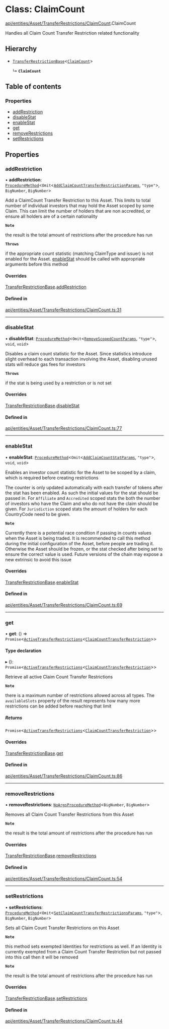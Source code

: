 # Class: ClaimCount

[api/entities/Asset/TransferRestrictions/ClaimCount](../wiki/api.entities.Asset.TransferRestrictions.ClaimCount).ClaimCount

Handles all Claim Count Transfer Restriction related functionality

## Hierarchy

- [`TransferRestrictionBase`](../wiki/api.entities.Asset.TransferRestrictions.TransferRestrictionBase.TransferRestrictionBase)<[`ClaimCount`](../wiki/types.TransferRestrictionType#claimcount)\>

  ↳ **`ClaimCount`**

## Table of contents

### Properties

- [addRestriction](../wiki/api.entities.Asset.TransferRestrictions.ClaimCount.ClaimCount#addrestriction)
- [disableStat](../wiki/api.entities.Asset.TransferRestrictions.ClaimCount.ClaimCount#disablestat)
- [enableStat](../wiki/api.entities.Asset.TransferRestrictions.ClaimCount.ClaimCount#enablestat)
- [get](../wiki/api.entities.Asset.TransferRestrictions.ClaimCount.ClaimCount#get)
- [removeRestrictions](../wiki/api.entities.Asset.TransferRestrictions.ClaimCount.ClaimCount#removerestrictions)
- [setRestrictions](../wiki/api.entities.Asset.TransferRestrictions.ClaimCount.ClaimCount#setrestrictions)

## Properties

### addRestriction

• **addRestriction**: [`ProcedureMethod`](../wiki/types.ProcedureMethod)<`Omit`<[`AddClaimCountTransferRestrictionParams`](../wiki/api.procedures.types#addclaimcounttransferrestrictionparams), ``"type"``\>, `BigNumber`, `BigNumber`\>

Add a ClaimCount Transfer Restriction to this Asset. This limits to total number of individual
investors that may hold the Asset scoped by some Claim. This can limit the number of holders that
are non accredited, or ensure all holders are of a certain nationality

**`Note`**

 the result is the total amount of restrictions after the procedure has run

**`Throws`**

 if the appropriate count statistic (matching ClaimType and issuer) is not enabled for the Asset. [enableStat](../wiki/api.entities.Asset.TransferRestrictions.ClaimCount.ClaimCount#enablestat) should be called with appropriate arguments before this method

#### Overrides

[TransferRestrictionBase](../wiki/api.entities.Asset.TransferRestrictions.TransferRestrictionBase.TransferRestrictionBase).[addRestriction](../wiki/api.entities.Asset.TransferRestrictions.TransferRestrictionBase.TransferRestrictionBase#addrestriction)

#### Defined in

[api/entities/Asset/TransferRestrictions/ClaimCount.ts:31](https://github.com/PolymeshAssociation/polymesh-sdk/blob/46129005/src/api/entities/Asset/TransferRestrictions/ClaimCount.ts#L31)

___

### disableStat

• **disableStat**: [`ProcedureMethod`](../wiki/types.ProcedureMethod)<`Omit`<[`RemoveScopedCountParams`](../wiki/api.procedures.types#removescopedcountparams), ``"type"``\>, `void`, `void`\>

Disables a claim count statistic for the Asset. Since statistics introduce slight overhead to each transaction
involving the Asset, disabling unused stats will reduce gas fees for investors

**`Throws`**

 if the stat is being used by a restriction or is not set

#### Overrides

[TransferRestrictionBase](../wiki/api.entities.Asset.TransferRestrictions.TransferRestrictionBase.TransferRestrictionBase).[disableStat](../wiki/api.entities.Asset.TransferRestrictions.TransferRestrictionBase.TransferRestrictionBase#disablestat)

#### Defined in

[api/entities/Asset/TransferRestrictions/ClaimCount.ts:77](https://github.com/PolymeshAssociation/polymesh-sdk/blob/46129005/src/api/entities/Asset/TransferRestrictions/ClaimCount.ts#L77)

___

### enableStat

• **enableStat**: [`ProcedureMethod`](../wiki/types.ProcedureMethod)<`Omit`<[`AddClaimCountStatParams`](../wiki/api.procedures.types#addclaimcountstatparams), ``"type"``\>, `void`, `void`\>

Enables an investor count statistic for the Asset to be scoped by a claim, which is required before creating restrictions

The counter is only updated automatically with each transfer of tokens after the stat has been enabled.
As such the initial values for the stat should be passed in.
For `Affiliate` and `Accredited` scoped stats the both the number of investors who have the Claim and who do not have the claim
should be given. For `Jurisdiction` scoped stats the amount of holders for each CountryCode need to be given.

**`Note`**

 Currently there is a potential race condition if passing in counts values when the Asset is being traded.
It is recommended to call this method during the initial configuration of the Asset, before people are trading it.
Otherwise the Asset should be frozen, or the stat checked after being set to ensure the correct value is used. Future
versions of the chain may expose a new extrinsic to avoid this issue

#### Overrides

[TransferRestrictionBase](../wiki/api.entities.Asset.TransferRestrictions.TransferRestrictionBase.TransferRestrictionBase).[enableStat](../wiki/api.entities.Asset.TransferRestrictions.TransferRestrictionBase.TransferRestrictionBase#enablestat)

#### Defined in

[api/entities/Asset/TransferRestrictions/ClaimCount.ts:69](https://github.com/PolymeshAssociation/polymesh-sdk/blob/46129005/src/api/entities/Asset/TransferRestrictions/ClaimCount.ts#L69)

___

### get

• **get**: () => `Promise`<[`ActiveTransferRestrictions`](../wiki/types.ActiveTransferRestrictions)<[`ClaimCountTransferRestriction`](../wiki/types.ClaimCountTransferRestriction)\>\>

#### Type declaration

▸ (): `Promise`<[`ActiveTransferRestrictions`](../wiki/types.ActiveTransferRestrictions)<[`ClaimCountTransferRestriction`](../wiki/types.ClaimCountTransferRestriction)\>\>

Retrieve all active Claim Count Transfer Restrictions

**`Note`**

 there is a maximum number of restrictions allowed across all types.
  The `availableSlots` property of the result represents how many more restrictions can be added
  before reaching that limit

##### Returns

`Promise`<[`ActiveTransferRestrictions`](../wiki/types.ActiveTransferRestrictions)<[`ClaimCountTransferRestriction`](../wiki/types.ClaimCountTransferRestriction)\>\>

#### Overrides

[TransferRestrictionBase](../wiki/api.entities.Asset.TransferRestrictions.TransferRestrictionBase.TransferRestrictionBase).[get](../wiki/api.entities.Asset.TransferRestrictions.TransferRestrictionBase.TransferRestrictionBase#get)

#### Defined in

[api/entities/Asset/TransferRestrictions/ClaimCount.ts:86](https://github.com/PolymeshAssociation/polymesh-sdk/blob/46129005/src/api/entities/Asset/TransferRestrictions/ClaimCount.ts#L86)

___

### removeRestrictions

• **removeRestrictions**: [`NoArgsProcedureMethod`](../wiki/types.NoArgsProcedureMethod)<`BigNumber`, `BigNumber`\>

Removes all Claim Count Transfer Restrictions from this Asset

**`Note`**

 the result is the total amount of restrictions after the procedure has run

#### Overrides

[TransferRestrictionBase](../wiki/api.entities.Asset.TransferRestrictions.TransferRestrictionBase.TransferRestrictionBase).[removeRestrictions](../wiki/api.entities.Asset.TransferRestrictions.TransferRestrictionBase.TransferRestrictionBase#removerestrictions)

#### Defined in

[api/entities/Asset/TransferRestrictions/ClaimCount.ts:54](https://github.com/PolymeshAssociation/polymesh-sdk/blob/46129005/src/api/entities/Asset/TransferRestrictions/ClaimCount.ts#L54)

___

### setRestrictions

• **setRestrictions**: [`ProcedureMethod`](../wiki/types.ProcedureMethod)<`Omit`<[`SetClaimCountTransferRestrictionsParams`](../wiki/api.procedures.types.SetClaimCountTransferRestrictionsParams), ``"type"``\>, `BigNumber`, `BigNumber`\>

Sets all Claim Count Transfer Restrictions on this Asset

**`Note`**

 this method sets exempted Identities for restrictions as well. If an Identity is currently exempted from a Claim Count Transfer Restriction
but not passed into this call then it will be removed

**`Note`**

 the result is the total amount of restrictions after the procedure has run

#### Overrides

[TransferRestrictionBase](../wiki/api.entities.Asset.TransferRestrictions.TransferRestrictionBase.TransferRestrictionBase).[setRestrictions](../wiki/api.entities.Asset.TransferRestrictions.TransferRestrictionBase.TransferRestrictionBase#setrestrictions)

#### Defined in

[api/entities/Asset/TransferRestrictions/ClaimCount.ts:44](https://github.com/PolymeshAssociation/polymesh-sdk/blob/46129005/src/api/entities/Asset/TransferRestrictions/ClaimCount.ts#L44)
